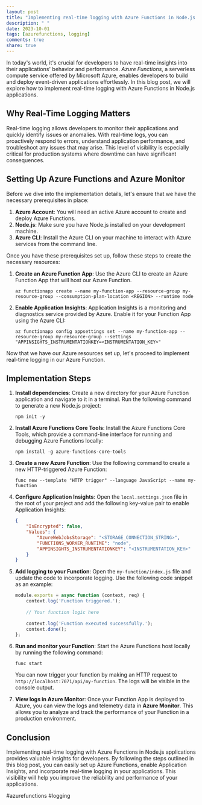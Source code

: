 ```yaml
---
layout: post
title: "Implementing real-time logging with Azure Functions in Node.js applications"
description: " "
date: 2023-10-01
tags: [azurefunctions, logging]
comments: true
share: true
---
```


In today's world, it's crucial for developers to have real-time insights into their applications' behavior and performance. *Azure Functions*, a serverless compute service offered by Microsoft Azure, enables developers to build and deploy event-driven applications effortlessly. In this blog post, we will explore how to implement real-time logging with Azure Functions in Node.js applications.

## Why Real-Time Logging Matters

Real-time logging allows developers to monitor their applications and quickly identify issues or anomalies. With real-time logs, you can proactively respond to errors, understand application performance, and troubleshoot any issues that may arise. This level of visibility is especially critical for production systems where downtime can have significant consequences.

## Setting Up Azure Functions and Azure Monitor

Before we dive into the implementation details, let's ensure that we have the necessary prerequisites in place:

1. **Azure Account**: You will need an active Azure account to create and deploy Azure Functions.
2. **Node.js**: Make sure you have Node.js installed on your development machine.
3. **Azure CLI**: Install the Azure CLI on your machine to interact with Azure services from the command line.

Once you have these prerequisites set up, follow these steps to create the necessary resources:

1. **Create an Azure Function App**: Use the Azure CLI to create an Azure Function App that will host our Azure Function.
    ```
    az functionapp create --name my-function-app --resource-group my-resource-group --consumption-plan-location <REGION> --runtime node
    ```

2. **Enable Application Insights**: Application Insights is a monitoring and diagnostics service provided by Azure. Enable it for your Function App using the Azure CLI:
    ```
    az functionapp config appsettings set --name my-function-app --resource-group my-resource-group --settings "APPINSIGHTS_INSTRUMENTATIONKEY=<INSTRUMENTATION_KEY>"
    ```

Now that we have our Azure resources set up, let's proceed to implement real-time logging in our Azure Function.

## Implementation Steps

1. **Install dependencies**: Create a new directory for your Azure Function application and navigate to it in a terminal. Run the following command to generate a new Node.js project:
    ```
    npm init -y
    ```

2. **Install Azure Functions Core Tools**: Install the Azure Functions Core Tools, which provide a command-line interface for running and debugging Azure Functions locally:
    ```
    npm install -g azure-functions-core-tools
    ```

3. **Create a new Azure Function**: Use the following command to create a new HTTP-triggered Azure Function:
    ```
    func new --template "HTTP trigger" --language JavaScript --name my-function
    ```

4. **Configure Application Insights**: Open the `local.settings.json` file in the root of your project and add the following key-value pair to enable Application Insights:
    ```json
    {
        "IsEncrypted": false,
        "Values": {
            "AzureWebJobsStorage": "<STORAGE_CONNECTION_STRING>",
            "FUNCTIONS_WORKER_RUNTIME": "node",
            "APPINSIGHTS_INSTRUMENTATIONKEY": "<INSTRUMENTATION_KEY>"
        }
    }
    ```

5. **Add logging to your Function**: Open the `my-function/index.js` file and update the code to incorporate logging. Use the following code snippet as an example:
    ```javascript
    module.exports = async function (context, req) {
        context.log('Function triggered.');
        
        // Your function logic here
        
        context.log('Function executed successfully.');
        context.done();
    };
    ```

6. **Run and monitor your Function**: Start the Azure Functions host locally by running the following command:
    ```
    func start
    ```

    You can now trigger your function by making an HTTP request to `http://localhost:7071/api/my-function`. The logs will be visible in the console output.

7. **View logs in Azure Monitor**: Once your Function App is deployed to Azure, you can view the logs and telemetry data in **Azure Monitor**. This allows you to analyze and track the performance of your Function in a production environment.

## Conclusion

Implementing real-time logging with Azure Functions in Node.js applications provides valuable insights for developers. By following the steps outlined in this blog post, you can easily set up Azure Functions, enable Application Insights, and incorporate real-time logging in your applications. This visibility will help you improve the reliability and performance of your applications.

#azurefunctions #logging